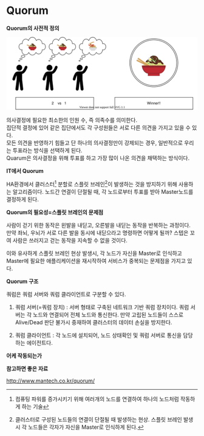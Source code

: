 # Quorum
__Quorum의 사전적 정의__

![dictionary](/img/vote.svg)

의사결정에 필요한 최소한의 인원 수, 즉 의족수를 의미한다.   
집단적 결정에 있어 같은 집단에서도 각 구성원들은 서로 다른 의견을 가지고 있을 수 있다.   
모든 의견을 반영하기 힘들고 단 하나의 의사결정만이 강제되는 경우, 일반적으로 우리는 투표라는 방식을 선택하게 된다.  
Quarum은 의사결정을 위해 투표를 하고 가장 많이 나온 의견을 채택하는 방식이다.

__IT에서 Quorum__

HA환경에서 클러스터[^1] 분할로 스플릿 브레인[^2]이 발생하는 것을 방지하기 위해 사용하는 알고리즘이다. 노드간 연결이 단절될 때, 각 노드로부터 투표를 받아 Master노드를 결정하게 된다.

__Quorum의 필요성=스플릿 브레인의 문제점__

사람이 걷기 위한 동작은 왼발을 내딛고, 오른발을 내딛는 동작을 반복하는 과정이다.  
만약 좌뇌, 우뇌가 서로 다른 발을 동시에 내딛으라고 명령하면 어떻게 될까? 스텝은 꼬여 사람은 쓰러지고 걷는 동작을 지속할 수 없을 것이다.

이와 유사하게 스플릿 브레인 현상 발생시, 각 노드가 자신을 Master로 인식하고 Master에 필요한 애플리케이션을 재시작하여 서비스가 중복되는 문제점을 가지고 있다.


__Quorum 구조__

쿼럼은 쿼럼 서버와 쿼럼 클라이언트로 구분할 수 있다.    

1) 쿼럼 서버(=쿼럼 장치) : 서버 형태로 구축된 네트워크 기반 쿼럼 장치이다. 쿼럼 서버는 각 노드와 연결되어 전체 노드와 통신한다. 만약 고립된 노드들이 스스로 Alive/Dead 판단 불가시 중재하여 클러스터의 데이터 손실을 방지한다.  

2) 쿼럼 클라이언트 : 각 노드에 설치되어, 노드 상태확인 및 쿼럼 서버로 통신을 담당하는 에이전트다.

__어케 작동되는가__



__참고하면 좋은 자료__

<http://www.mantech.co.kr/quorum/>

[^1]: 컴퓨팅 파워를 증가시키기 위해 여러개의 노드를 연결하여 하나의 노드처럼 작동하게 하는 기술

[^2]: 클러스터로 구성된 노드들의 연결이 단절될 때 발생하는 현상. 스플릿 브레인 발생시 각 노드들은 각자가 자신을 Master로 인식하게 된다.